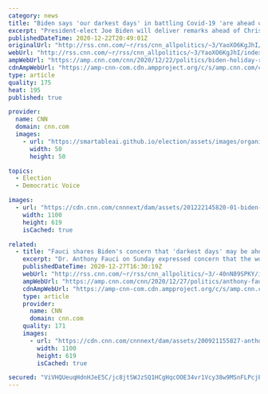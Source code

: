 ```yaml
---
category: news
title: "Biden says 'our darkest days' in battling Covid-19 'are ahead of us'"
excerpt: "President-elect Joe Biden will deliver remarks ahead of Christmas in Wilmington, Delaware, on Tuesday afternoon.\n    \n"
publishedDateTime: 2020-12-22T20:49:01Z
originalUrl: "http://rss.cnn.com/~r/rss/cnn_allpolitics/~3/YaoXO6KgJhI/index.html"
webUrl: "http://rss.cnn.com/~r/rss/cnn_allpolitics/~3/YaoXO6KgJhI/index.html"
ampWebUrl: "https://amp.cnn.com/cnn/2020/12/22/politics/biden-holiday-remarks/index.html"
cdnAmpWebUrl: "https://amp-cnn-com.cdn.ampproject.org/c/s/amp.cnn.com/cnn/2020/12/22/politics/biden-holiday-remarks/index.html"
type: article
quality: 175
heat: 195
published: true

provider:
  name: CNN
  domain: cnn.com
  images:
    - url: "https://smartableai.github.io/election/assets/images/organizations/cnn.com-50x50.jpg"
      width: 50
      height: 50

topics:
  - Election
  - Democratic Voice

images:
  - url: "https://cdn.cnn.com/cnnnext/dam/assets/201222145820-01-biden-holiday-remarks-1222-super-tease.jpg"
    width: 1100
    height: 619
    isCached: true

related:
  - title: "Fauci shares Biden's concern that 'darkest days' may be ahead in Covid-19 fight"
    excerpt: "Dr. Anthony Fauci on Sunday expressed concern that the worst may still come in America's battle against Covid-19, agreeing with President-elect Joe Biden's recent assessment that the \"darkest days\" in fighting the virus lie ahead.\n    \n"
    publishedDateTime: 2020-12-27T16:30:19Z
    webUrl: "http://rss.cnn.com/~r/rss/cnn_allpolitics/~3/-40nN89SPKY/index.html"
    ampWebUrl: "https://amp.cnn.com/cnn/2020/12/27/politics/anthony-fauci-biden-coronavirus-cnntv/index.html"
    cdnAmpWebUrl: "https://amp-cnn-com.cdn.ampproject.org/c/s/amp.cnn.com/cnn/2020/12/27/politics/anthony-fauci-biden-coronavirus-cnntv/index.html"
    type: article
    provider:
      name: CNN
      domain: cnn.com
    quality: 171
    images:
      - url: "https://cdn.cnn.com/cnnnext/dam/assets/200921155827-anthony-fauci-0630-file-super-tease.jpg"
        width: 1100
        height: 619
        isCached: true

secured: "ViVHQUeuqHdnHJeE5C/jc8jtSWJzSQ1HCgHqcOOE34vr1Vcy38w9MSnFLPcjEyOpkdJMzCKleETkmx1gUX5AymL0Vp5oG2gQqhmUSIj9ghezpp8ZOAqfzbpUX7w/wQtqqeZYSVQvEjYze6yMn4ayLPjcrspoHwOgZNkdJC0WAE8i6FEW+RxX1kJI3o5+5J4IKs+s9JIgYadmQd29zzv8oHd+U0htsGo7QPs6Jx+Fz2GEAhy3q+EyXTneTYBn8tKOaSx/gf2nWTnEBuqToCIV/Af8kqMRCUIz8vOTfwWGrcTZIDGq78UBuS8/u+1v8yCcQ9NP8O5Fr0udpghOuzbm0O2/Vdb7JQnHmFb5ufyRO8U=;hw6H/THUXNdG9n/oOMKKBg=="
---
```


